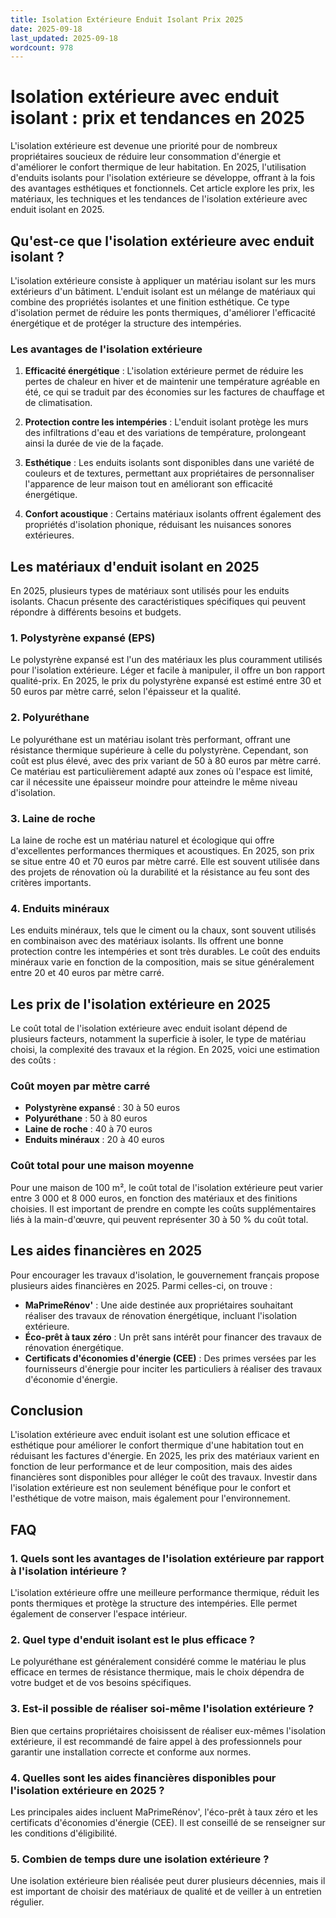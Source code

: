 ```yaml
---
title: Isolation Extérieure Enduit Isolant Prix 2025
date: 2025-09-18
last_updated: 2025-09-18
wordcount: 978
---
```


# Isolation extérieure avec enduit isolant : prix et tendances en 2025

L'isolation extérieure est devenue une priorité pour de nombreux propriétaires soucieux de réduire leur consommation d'énergie et d'améliorer le confort thermique de leur habitation. En 2025, l'utilisation d'enduits isolants pour l'isolation extérieure se développe, offrant à la fois des avantages esthétiques et fonctionnels. Cet article explore les prix, les matériaux, les techniques et les tendances de l'isolation extérieure avec enduit isolant en 2025.

## Qu'est-ce que l'isolation extérieure avec enduit isolant ?

L'isolation extérieure consiste à appliquer un matériau isolant sur les murs extérieurs d'un bâtiment. L'enduit isolant est un mélange de matériaux qui combine des propriétés isolantes et une finition esthétique. Ce type d'isolation permet de réduire les ponts thermiques, d'améliorer l'efficacité énergétique et de protéger la structure des intempéries.

### Les avantages de l'isolation extérieure

1. **Efficacité énergétique** : L'isolation extérieure permet de réduire les pertes de chaleur en hiver et de maintenir une température agréable en été, ce qui se traduit par des économies sur les factures de chauffage et de climatisation.
   
2. **Protection contre les intempéries** : L'enduit isolant protège les murs des infiltrations d'eau et des variations de température, prolongeant ainsi la durée de vie de la façade.

3. **Esthétique** : Les enduits isolants sont disponibles dans une variété de couleurs et de textures, permettant aux propriétaires de personnaliser l'apparence de leur maison tout en améliorant son efficacité énergétique.

4. **Confort acoustique** : Certains matériaux isolants offrent également des propriétés d'isolation phonique, réduisant les nuisances sonores extérieures.

## Les matériaux d'enduit isolant en 2025

En 2025, plusieurs types de matériaux sont utilisés pour les enduits isolants. Chacun présente des caractéristiques spécifiques qui peuvent répondre à différents besoins et budgets.

### 1. Polystyrène expansé (EPS)

Le polystyrène expansé est l'un des matériaux les plus couramment utilisés pour l'isolation extérieure. Léger et facile à manipuler, il offre un bon rapport qualité-prix. En 2025, le prix du polystyrène expansé est estimé entre 30 et 50 euros par mètre carré, selon l'épaisseur et la qualité.

### 2. Polyuréthane

Le polyuréthane est un matériau isolant très performant, offrant une résistance thermique supérieure à celle du polystyrène. Cependant, son coût est plus élevé, avec des prix variant de 50 à 80 euros par mètre carré. Ce matériau est particulièrement adapté aux zones où l'espace est limité, car il nécessite une épaisseur moindre pour atteindre le même niveau d'isolation.

### 3. Laine de roche

La laine de roche est un matériau naturel et écologique qui offre d'excellentes performances thermiques et acoustiques. En 2025, son prix se situe entre 40 et 70 euros par mètre carré. Elle est souvent utilisée dans des projets de rénovation où la durabilité et la résistance au feu sont des critères importants.

### 4. Enduits minéraux

Les enduits minéraux, tels que le ciment ou la chaux, sont souvent utilisés en combinaison avec des matériaux isolants. Ils offrent une bonne protection contre les intempéries et sont très durables. Le coût des enduits minéraux varie en fonction de la composition, mais se situe généralement entre 20 et 40 euros par mètre carré.

## Les prix de l'isolation extérieure en 2025

Le coût total de l'isolation extérieure avec enduit isolant dépend de plusieurs facteurs, notamment la superficie à isoler, le type de matériau choisi, la complexité des travaux et la région. En 2025, voici une estimation des coûts :

### Coût moyen par mètre carré

- **Polystyrène expansé** : 30 à 50 euros
- **Polyuréthane** : 50 à 80 euros
- **Laine de roche** : 40 à 70 euros
- **Enduits minéraux** : 20 à 40 euros

### Coût total pour une maison moyenne

Pour une maison de 100 m², le coût total de l'isolation extérieure peut varier entre 3 000 et 8 000 euros, en fonction des matériaux et des finitions choisies. Il est important de prendre en compte les coûts supplémentaires liés à la main-d'œuvre, qui peuvent représenter 30 à 50 % du coût total.

## Les aides financières en 2025

Pour encourager les travaux d'isolation, le gouvernement français propose plusieurs aides financières en 2025. Parmi celles-ci, on trouve :

- **MaPrimeRénov'** : Une aide destinée aux propriétaires souhaitant réaliser des travaux de rénovation énergétique, incluant l'isolation extérieure.
- **Éco-prêt à taux zéro** : Un prêt sans intérêt pour financer des travaux de rénovation énergétique.
- **Certificats d'économies d'énergie (CEE)** : Des primes versées par les fournisseurs d'énergie pour inciter les particuliers à réaliser des travaux d'économie d'énergie.

## Conclusion

L'isolation extérieure avec enduit isolant est une solution efficace et esthétique pour améliorer le confort thermique d'une habitation tout en réduisant les factures d'énergie. En 2025, les prix des matériaux varient en fonction de leur performance et de leur composition, mais des aides financières sont disponibles pour alléger le coût des travaux. Investir dans l'isolation extérieure est non seulement bénéfique pour le confort et l'esthétique de votre maison, mais également pour l'environnement.

## FAQ

### 1. Quels sont les avantages de l'isolation extérieure par rapport à l'isolation intérieure ?

L'isolation extérieure offre une meilleure performance thermique, réduit les ponts thermiques et protège la structure des intempéries. Elle permet également de conserver l'espace intérieur.

### 2. Quel type d'enduit isolant est le plus efficace ?

Le polyuréthane est généralement considéré comme le matériau le plus efficace en termes de résistance thermique, mais le choix dépendra de votre budget et de vos besoins spécifiques.

### 3. Est-il possible de réaliser soi-même l'isolation extérieure ?

Bien que certains propriétaires choisissent de réaliser eux-mêmes l'isolation extérieure, il est recommandé de faire appel à des professionnels pour garantir une installation correcte et conforme aux normes.

### 4. Quelles sont les aides financières disponibles pour l'isolation extérieure en 2025 ?

Les principales aides incluent MaPrimeRénov', l'éco-prêt à taux zéro et les certificats d'économies d'énergie (CEE). Il est conseillé de se renseigner sur les conditions d'éligibilité.

### 5. Combien de temps dure une isolation extérieure ?

Une isolation extérieure bien réalisée peut durer plusieurs décennies, mais il est important de choisir des matériaux de qualité et de veiller à un entretien régulier.